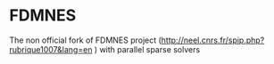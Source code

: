 # FDMNES
The non official fork of FDMNES project (http://neel.cnrs.fr/spip.php?rubrique1007&lang=en ) with parallel sparse solvers
